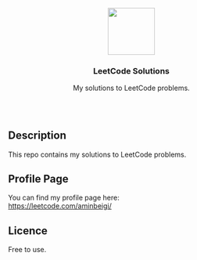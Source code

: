 <p align="center">
<img src="https://i.imgur.com/t8FksrS.png" height="96px" width="96px" />
<br>
<h3 align="center">LeetCode Solutions</h3>
<p align="center">My solutions to LeetCode problems.</p>
<h2></h2>
</p>
</br>

## Description
This repo contains my solutions to LeetCode problems.   

## Profile Page
You can find my profile page here:  
https://leetcode.com/aminbeigi/

## Licence
Free to use.

